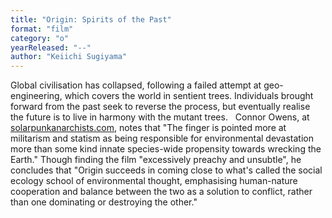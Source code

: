 ```yaml
---
title: "Origin: Spirits of the Past"
format: "film"
category: "o"
yearReleased: "--"
author: "Keiichi Sugiyama"
---
```

Global civilisation has collapsed, following a failed  attempt at geo-engineering, which covers the world in sentient trees.  Individuals brought forward from the past seek to reverse the process, but  eventually realise the future is to live in harmony with the mutant trees.
 
Connor Owens, at <a href="https://solarpunkanarchists.com/2016/02/19/eco-anime-six-movies-with-ecological-themes-tropes-and-messages/#more-31">solarpunkanarchists.com</a>,  notes that "The finger is pointed more at militarism and statism as being  responsible for environmental devastation more than some kind innate  species-wide propensity towards wrecking the Earth." Though finding the film  "excessively preachy and unsubtle", he concludes that "Origin succeeds in coming  close to what's called the social ecology school of environmental thought,  emphasising human-nature cooperation and balance between the two as a solution  to conflict, rather than one dominating or destroying the other."
 
 